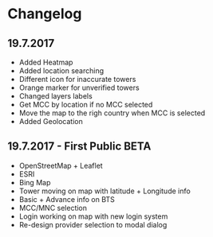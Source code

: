 # Changelog

## 19.7.2017

* Added Heatmap
* Added location searching
* Different icon for inaccurate towers
* Orange marker for unverified towers
* Changed layers labels
* Get MCC by location if no MCC selected
* Move the map to the righ country when MCC is selected
* Added Geolocation


## 19.7.2017 - First Public BETA

* OpenStreetMap + Leaflet
* ESRI
* Bing Map
* Tower moving on map with latitude + Longitude info
* Basic + Advance info on BTS
* MCC/MNC selection
* Login working on map with new login system
* Re-design provider selection to modal dialog
